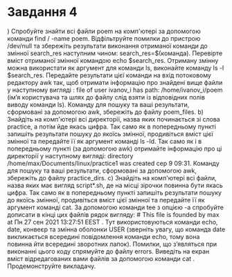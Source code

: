 # Завдання 4

) Спробуйте знайти всі файли poem на комп'ютері за допомогою команди find / -name poem. Відфільтруйте помилки до пристрою /dev/null та збережіть результати виконання отриманої команди до змінної search_res наступним чином: search_res=$(команда). Перевірте вміст отриманої змінної командою echo $search_res. Отриману змінну можна використати як аргумент для команди ls, виконайте команду ls -l $search_res. Передайте результати цієї команди на вхід потоковому редактору awk так, щоб отримати інформацію про знайдені вище файли у наступному вигляді : file of user ivanov_i has path: /home/ivanov_i/poem (ім’я користувача та шлях до файлу слід взяти із відповідних полів виводу команди ls). Команду для пошуку та ваші результати, сформовані за допомогою awk, збережіть до файлу poem_files.
    b) Знайдіть на комп'ютері всі директорії, назва яких починається зі слова practice, а потім йде якась цифра. Так само як в попередньому пункті запишіть результати пошуку до якоїсь змінної, продивіться вміст цієї змінної та передайте її як аргумент команді ls -ld. Так само як і в попередньому пункті (за допомогою awk) отримайте інформацію про ці директорії у наступному вигляді: directory /home/max/Documents/linux/practice1 was created сер 9 09:31. Команду для пошуку та ваші результати, сформовані за допомогою awk,  збережіть до файлу practice_dirs.
    c) Знайдіть на комп'ютері всі файли, назва яких має вигляд script*.sh, де на місці зірочки повинна бути якась цифра. Так само як в попередньому пункті запишіть результати пошуку до якоїсь змінної, продивіться вміст цієї змінної та передайте її як аргумент команді cat. За допомогою команди tee з опцією -a спробуйте дописати в кінці цих файлів рядок вигляду: # This file is founded by max at Пн 27 сен 2021 13:27:51 EEST . Тут використовуються команди echo, date, конвеєр та змінна оболонки USER (зверніть увагу, що команда date викликається всередині повідомлення команди echo, тому вона повинна йти всередині зворотних лапок). Помилки, що з’являться при виконанні цього коду спрямуйте до файлу errors. Виведіть на екран вміст відредагованих вами файлів за допомогою команди cat .
Продемонструйте викладачу.
